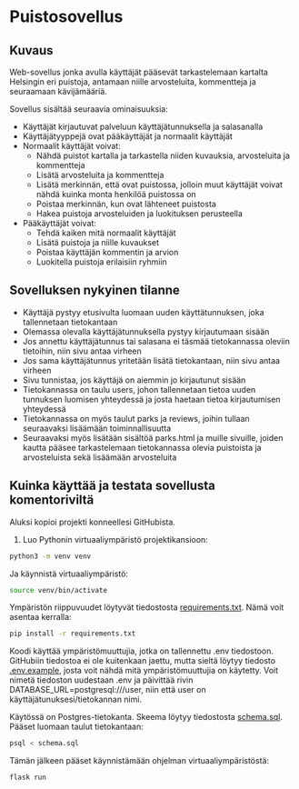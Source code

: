 # Puistosovellus

## Kuvaus

Web-sovellus jonka avulla käyttäjät pääsevät tarkastelemaan kartalta
Helsingin eri puistoja, antamaan niille arvosteluita, kommentteja ja
seuraamaan kävijämääriä. 

Sovellus sisältää seuraavia ominaisuuksia:
- Käyttäjät kirjautuvat palveluun käyttäjätunnuksella ja salasanalla
- Käyttäjätyyppejä ovat pääkäyttäjät ja normaalit käyttäjät
- Normaalit käyttäjät voivat:
  - Nähdä puistot kartalla ja tarkastella niiden kuvauksia, arvosteluita ja kommentteja
  - Lisätä arvosteluita ja kommentteja
  - Lisätä merkinnän, että ovat puistossa, jolloin muut käyttäjät voivat nähdä kuinka monta henkilöä puistossa on
  - Poistaa merkinnän, kun ovat lähteneet puistosta
  - Hakea puistoja arvosteluiden ja luokituksen perusteella
- Pääkäyttäjät voivat:
  - Tehdä kaiken mitä normaalit käyttäjät
  - Lisätä puistoja ja niille kuvaukset
  - Poistaa käyttäjän kommentin ja arvion
  - Luokitella puistoja erilaisiin ryhmiin


## Sovelluksen nykyinen tilanne
- Käyttäjä pystyy etusivulta luomaan uuden käyttätunnuksen, joka tallennetaan tietokantaan
- Olemassa olevalla käyttäjätunnuksella pystyy kirjautumaan sisään
- Jos annettu käyttäjätunnus tai salasana ei täsmää tietokannassa oleviin tietoihin, niin sivu antaa virheen
- Jos sama käyttäjätunnus yritetään lisätä tietokantaan, niin sivu antaa virheen
- Sivu tunnistaa, jos käyttäjä on aiemmin jo kirjautunut sisään
- Tietokannassa on taulu users, johon tallennetaan tietoa uuden tunnuksen luomisen yhteydessä ja josta haetaan tietoa kirjautumisen yhteydessä
- Tietokannassa on myös taulut parks ja reviews, joihin tullaan seuraavaksi lisäämään toiminnallisuutta
- Seuraavaksi myös lisätään sisältöä parks.html ja muille sivuille, joiden kautta pääsee tarkastelemaan tietokannassa olevia puistoista ja arvosteluista sekä lisäämään arvosteluita

## Kuinka käyttää ja testata sovellusta komentoriviltä
Aluksi kopioi projekti konneellesi GitHubista. 

1) Luo Pythonin virtuaaliympäristö projektikansioon:

```bash
python3 -m venv venv
```

Ja käynnistä virtuaaliympäristö:

```bash
source venv/bin/activate
```

Ympäristön riippuvuudet löytyvät tiedostosta [requirements.txt](./requirements.txt). 
Nämä voit asentaa kerralla:

```bash
pip install -r requirements.txt
```

Koodi käyttää ympäristömuuttujia, jotka on tallennettu .env tiedostoon. GitHubiin tiedostoa ei ole kuitenkaan jaettu, mutta sieltä löytyy tiedosto [.env.example](./env.example), josta voit nähdä mitä ympäristömuuttujia on käytetty. Voit nimetä tiedoston uudestaan .env ja päivittää rivin DATABASE_URL=postgresql:///user, niin että user on käyttäjätunuksesi/tietokannan nimi. 

Käytössä on Postgres-tietokanta. Skeema löytyy tiedostosta [schema.sql](./schema.sql). Pääset luomaan taulut tietokantaan: 

```bash
psql < schema.sql
```

Tämän jälkeen pääset käynnistämään ohjelman virtuaaliympäristöstä:

```bash
flask run
```
